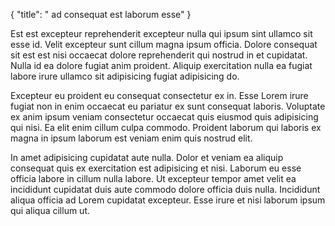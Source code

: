 {
  "title": " ad consequat est laborum esse"
}

Est est excepteur reprehenderit excepteur nulla qui ipsum sint ullamco sit esse id. Velit excepteur sunt cillum magna ipsum officia. Dolore consequat sit est est nisi occaecat dolore reprehenderit qui nostrud in et cupidatat. Nulla id ea dolore fugiat anim proident. Aliquip exercitation nulla ea fugiat labore irure ullamco sit adipisicing fugiat adipisicing do.

Excepteur eu proident eu consequat consectetur ex in. Esse Lorem irure fugiat non in enim occaecat eu pariatur ex sunt consequat laboris. Voluptate ex anim ipsum veniam consectetur occaecat quis eiusmod quis adipisicing qui nisi. Ea elit enim cillum culpa commodo. Proident laborum qui laboris ex magna in ipsum laborum est veniam enim quis nostrud elit.

In amet adipisicing cupidatat aute nulla. Dolor et veniam ea aliquip consequat quis ex exercitation est adipisicing et nisi. Laborum eu esse officia labore in cillum nulla labore. Ut excepteur tempor amet velit ea incididunt cupidatat duis aute commodo dolore officia duis nulla. Incididunt aliqua officia ad Lorem cupidatat excepteur. Esse irure et nisi laborum ipsum qui aliqua cillum ut.